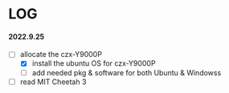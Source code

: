 # LOG

#### 2022.9.25

- [ ] allocate the czx-Y9000P
  - [x] install the ubuntu OS for czx-Y9000P
  - [ ] add needed pkg & software for both Ubuntu & Windowss
- [ ] read MIT Cheetah 3
